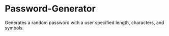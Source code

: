 # Password-Generator
Generates a random password with a user specified length, characters, and symbols.
